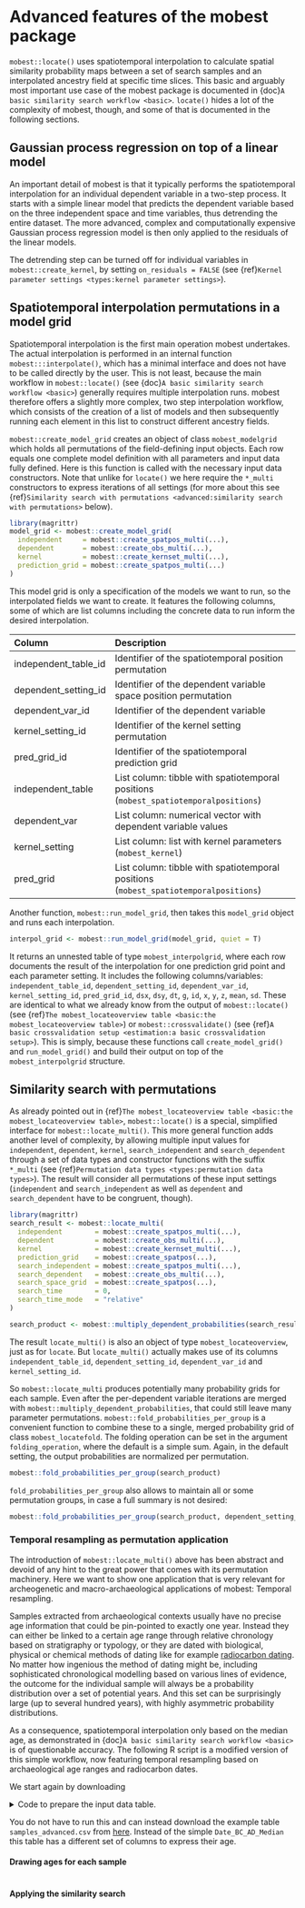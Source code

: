 # Advanced features of the mobest package

`mobest::locate()` uses spatiotemporal interpolation to calculate spatial similarity probability maps between a set of search samples and an interpolated ancestry field at specific time slices. This basic and arguably most important use case of the mobest package is documented in {doc}`A basic similarity search workflow <basic>`. `locate()` hides a lot of the complexity of mobest, though, and some of that is documented in the following sections.

## Gaussian process regression on top of a linear model

An important detail of mobest is that it typically performs the spatiotemporal interpolation for an individual dependent variable in a two-step process. It starts with a simple linear model that predicts the dependent variable based on the three independent space and time variables, thus detrending the entire dataset. The more advanced, complex and computationally expensive Gaussian process regression model is then only applied to the residuals of the linear models.

The detrending step can be turned off for individual variables in `mobest::create_kernel`, by setting `on_residuals = FALSE` (see {ref}`Kernel parameter settings <types:kernel parameter settings>`).

## Spatiotemporal interpolation permutations in a model grid

Spatiotemporal interpolation is the first main operation mobest undertakes. The actual interpolation is performed in an internal function `mobest:::interpolate()`, which has a minimal interface and does not have to be called directly by the user. This is not least, because the main workflow in `mobest::locate()` (see {doc}`A basic similarity search workflow <basic>`) generally requires multiple interpolation runs. mobest therefore offers a slightly more complex, two step interpolation workflow, which consists of the creation of a list of models and then subsequently running each element in this list to construct different ancestry fields. 

`mobest::create_model_grid` creates an object of class `mobest_modelgrid` which holds all permutations of the field-defining input objects. Each row equals one complete model definition with all parameters and input data fully defined. Here is this function is called with the necessary input data constructors. Note that unlike for `locate()` we here require the `*_multi` constructors to express iterations of all settings (for more about this see {ref}`Similarity search with permutations <advanced:similarity search with permutations>` below).

```r
library(magrittr)
model_grid <- mobest::create_model_grid(
  independent     = mobest::create_spatpos_multi(...),
  dependent       = mobest::create_obs_multi(...),
  kernel          = mobest::create_kernset_multi(...),
  prediction_grid = mobest::create_spatpos_multi(...)
)
```

This model grid is only a specification of the models we want to run, so the interpolated fields we want to create. It features the following columns, some of which are list columns including the concrete data to run inform the desired interpolation.

|Column               |Description |
|:--------------------|:-----------|
|independent_table_id |Identifier of the spatiotemporal position permutation|
|dependent_setting_id |Identifier of the dependent variable space position permutation|
|dependent_var_id     |Identifier of the dependent variable|
|kernel_setting_id    |Identifier of the kernel setting permutation|
|pred_grid_id         |Identifier of the spatiotemporal prediction grid|
|independent_table    |List column: tibble with spatiotemporal positions<br>(`mobest_spatiotemporalpositions`)|
|dependent_var        |List column: numerical vector with dependent variable values|
|kernel_setting       |List column: list with kernel parameters (`mobest_kernel`)|
|pred_grid            |List column: tibble with spatiotemporal positions<br>(`mobest_spatiotemporalpositions`)|


Another function, `mobest::run_model_grid`, then takes this `model_grid` object and runs each interpolation.

```r
interpol_grid <- mobest::run_model_grid(model_grid, quiet = T)
```

It returns an unnested table of type `mobest_interpolgrid`, where each row documents the result of the interpolation for one prediction grid point and each parameter setting. It includes the following columns/variables: `independent_table_id`, `dependent_setting_id`, `dependent_var_id`, `kernel_setting_id`, `pred_grid_id`, `dsx`, `dsy`, `dt`, `g`, `id`, `x`, `y`, `z`, `mean`, `sd`. These are identical to what we already know from the output of `mobest::locate()` (see {ref}`The mobest_locateoverview table <basic:the mobest_locateoverview table>`) or `mobest::crossvalidate()` (see {ref}`A basic crossvalidation setup <estimation:a basic crossvalidation setup>`). This is simply, because these functions call `create_model_grid()` and `run_model_grid()` and build their output on top of the `mobest_interpolgrid` structure.

## Similarity search with permutations

As already pointed out in {ref}`The mobest_locateoverview table <basic:the mobest_locateoverview table>`, `mobest::locate()` is a special, simplified interface for `mobest::locate_multi()`. This more general function adds another level of complexity, by allowing multiple input values for `independent`, `dependent`, `kernel`, `search_independent` and `search_dependent` through a set of data types and constructor functions with the suffix `*_multi` (see {ref}`Permutation data types <types:permutation data types>`). The result will consider all permutations of these input settings (`independent` and `search_independent` as well as `dependent` and `search_dependent` have to be congruent, though).

```r
library(magrittr)
search_result <- mobest::locate_multi(
  independent        = mobest::create_spatpos_multi(...),
  dependent          = mobest::create_obs_multi(...),
  kernel             = mobest::create_kernset_multi(...),
  prediction_grid    = mobest::create_spatpos(...),
  search_independent = mobest::create_spatpos_multi(...),
  search_dependent   = mobest::create_obs_multi(...),
  search_space_grid  = mobest::create_spatpos(...),
  search_time        = 0,
  search_time_mode   = "relative"
)

search_product <- mobest::multiply_dependent_probabilities(search_result)
```

The result `locate_multi()` is also an object of type `mobest_locateoverview`, just as for `locate`. But `locate_multi()` actually makes use of its columns `independent_table_id`, `dependent_setting_id`, `dependent_var_id` and `kernel_setting_id`.

So `mobest::locate_multi` produces potentially many probability grids for each sample. Even after the per-dependent variable iterations are merged with `mobest::multiply_dependent_probabilities`, that could still leave many parameter permutations. `mobest::fold_probabilities_per_group` is a convenient function to combine these to a single, merged probability grid of class `mobest_locatefold`. The folding operation can be set in the argument `folding_operation`, where the default is a simple sum. Again, in the default setting, the output probabilities are normalized per permutation.

```r
mobest::fold_probabilities_per_group(search_product)
```

`fold_probabilities_per_group` also allows to maintain all or some permutation groups, in case a full summary is not desired:

```r
mobest::fold_probabilities_per_group(search_product, dependent_setting_id, kernel_setting_id)
```

### Temporal resampling as permutation application

The introduction of `mobest::locate_multi()` above has been abstract and devoid of any hint to the great power that comes with its permutation machinery. Here we want to show one application that is very relevant for archeogenetic and macro-archaeological applications of mobest: Temporal resampling.

Samples extracted from archaeological contexts usually have no precise age information that could be pin-pointed to exactly one year. Instead they can either be linked to a certain age range through relative chronology based on stratigraphy or typology, or they are dated with biological, physical or chemical methods of dating like for example [radiocarbon dating](https://en.wikipedia.org/wiki/Radiocarbon_dating). No matter how ingenious the method of dating might be, including sophisticated chronological modelling based on various lines of evidence, the outcome for the individual sample will always be a probability distribution over a set of potential years. And this set can be surprisingly large (up to several hundred years), with highly asymmetric probability distributions.

As a consequence, spatiotemporal interpolation only based on the median age, as demonstrated in {doc}`A basic similarity search workflow <basic>` is of questionable accuracy. The following R script is a modified version of this simple workflow, now featuring temporal resampling based on archaeological age ranges and radiocarbon dates.

We start again by downloading

<details>
<summary>Code to prepare the input data table.</summary>

```r
# download .zip archives with tables from https://doi.org/10.17605/OSF.IO/6UWM5
utils::download.file(
  url = "https://osf.io/download/kej4s/",
  destfile = "docs/data/pnas_tables.zip"
)
# extract the relevant tables
utils::unzip(
  "docs/data/pnas_tables.zip",
  files = c("Dataset_S1.csv", "Dataset_S2.csv"),
  exdir = "docs/data/"
)
# read data files
samples_context_raw <- readr::read_csv("docs/data/Dataset_S1.csv")
samples_genetic_space_raw <- readr::read_csv("docs/data/Dataset_S2.csv")
# join them by sample name
samples_raw <- dplyr::left_join(
  samples_context_raw,
  samples_genetic_space_raw,
  by = "Sample_ID"
)
# create different useful subsets of this table
## most basic selection of variables
samples_basic <- samples_raw %>%
  dplyr::select(
    Sample_ID,
    Latitude, Longitude,
    Date_BC_AD_Median,
    MDS_C1 = C1_mds_u, MDS_C2 = C2_mds_u
  )
readr::write_csv(samples_basic, file = "docs/data/samples_advanced.csv")
```

</details>

You do not have to run this and can instead download the example table `samples_advanced.csv` from [here](data/samples_advanced.csv). Instead of the simple `Date_BC_AD_Median` this table has a different set of columns to express their age.



#### Drawing ages for each sample

```r
```

#### Applying the similarity search

```r
```